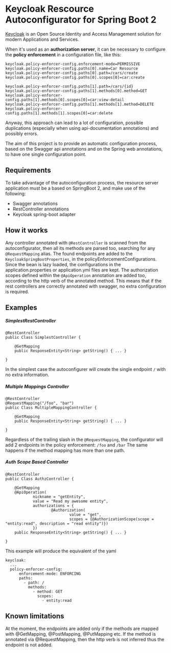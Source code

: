 # Keycloak Rescource Autoconfigurator for Spring Boot 2 

[Keycloak](https://www.keycloak.org) is an Open Source Identity and Access Management solution for modern Applications and Services.

When it's used as an **authorization server**, it can be necessary to configure the **policy enforcement** in a configuration file, like this:
```
keycloak.policy-enforcer-config.enforcement-mode=PERMISSIVE
keycloak.policy-enforcer-config.paths[0].name=Car Resource
keycloak.policy-enforcer-config.paths[0].path=/cars/create
keycloak.policy-enforcer-config.paths[0].scopes[0]=car:create

keycloak.policy-enforcer-config.paths[1].path=/cars/{id}
keycloak.policy-enforcer-config.paths[1].methods[0].method=GET
keycloak.policy-enforcer-config.paths[1].methods[0].scopes[0]=car:view-detail
keycloak.policy-enforcer-config.paths[1].methods[1].method=DELETE
keycloak.policy-enforcer-config.paths[1].methods[1].scopes[0]=car:delete
```

Anyway, this approach can lead to a lot of configuration, possible duplications (especially when using api-documentation annotations)
and possibly errors.
  
The aim of this project is to provide an automatic configuration process, based on the Swagger api annotations and on the 
 Spring web annotations, to have one single configuration point. 


## Requirements
To take advantage of the autoconfiguration process, the resource server application must be a based on SpringBoot 2, 
and make use of the following:
* Swagger annotations
* RestController annotations
* Keycloak spring-boot adapter

## How it works
Any controller annotated with `@RestController` is scanned from the autoconfigurator, then all its methods are parsed too,
searching for any `@RequestMapping` alias.
The found endpoints are added to the `KeycloakSpringBootProperties`, in the policyEnforcementConfigurations.
Since the bean is lazy loaded, the configurations in the application.properties or application.yml files are kept.
The authorization scopes defined within the `@ApiOperation` annotation are added too, according to the http verb of the 
annotated method. This means that if the rest controllers are correctly annotated with swagger, no extra configuration is required.

## Examples
##### SimplestRestController
```
@RestController
public Class SimplestController {

    @GetMapping
    public ResponseEntity<String> getString() { ... }

}
```
In the simplest case the autoconfigurer will create the single endpoint `/` with no extra information.

##### Multiple Mappings Controller
```
@RestController
@RequestMapping("/foo", "bar")
public Class MultipleMappingController {

    @GetMapping
    public ResponseEntity<String> getString() { ... }

}
```
Regardless of the trailing slash in the `@RequestMapping`, the configurator will add 2 endpoints in the policy enforcement:
`/foo` and `/bar`
The same happens if the method mapping has more than one path.

##### Auth Scope Based Controller
```
@RestController
public Class AuthzController {

    @GetMapping
    @ApiOperation(
            nickname = "getEntity",
            value = "Read my awesome entity",
            authorizations = {
                    @Authorization(
                            value = "get",
                            scopes = {@AuthorizationScope(scope = "entity:read", description = "read entity")})
            })
    public ResponseEntity<String> getString() { ... }

}
```
This example will produce the equivalent of the yaml
```
keycloak:
  ...
  policy-enforcer-config:
      enforcement-mode: ENFORCING
      paths:
        - path: /
          methods:
            - method: GET
              scopes:
                - entity:read
```

## Known limitations
At the moment, the endpoints are added only if the methods are mapped with @GetMapping, @PostMapping, @PutMapping etc.
If the method is annotated via @RequestMapping, then the http verb is not inferred thus the endpoint is not added. 
   